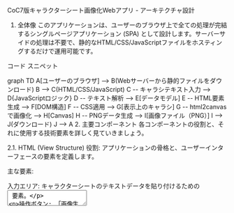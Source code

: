 CoC7版キャラクターシート画像化Webアプリ - アーキテクチャ設計
1. 全体像
このアプリケーションは、ユーザーのブラウザ上で全ての処理が完結するシングルページアプリケーション (SPA) として設計します。サーバーサイドの処理は不要で、静的なHTML/CSS/JavaScriptファイルをホスティングするだけで運用可能です。

コード スニペット

graph TD
    A[ユーザーのブラウザ] --> B(Webサーバーから静的ファイルをダウンロード)
    B --> C(HTML/CSS/JavaScript)
    C -- キャラシテキスト入力 --> D{JavaScriptロジック}
    D -- テキスト解析 --> E[データモデル]
    E -- HTML要素生成 --> F[DOM構造]
    F -- CSS適用 --> G[表示上のキャラシ]
    G -- html2canvasで画像化 --> H[Canvas]
    H -- PNGデータ生成 --> I[画像ファイル（PNG）]
    I --> J(ダウンロード)
    J --> A
2. 主要コンポーネント
各コンポーネントの役割と、それに使用する技術要素を詳しく見ていきましょう。

2.1. HTML (View Structure)
役割: アプリケーションの骨格と、ユーザーインターフェースの要素を定義します。

主な要素:

入力エリア: キャラクターシートのテキストデータを貼り付けるための <textarea> 要素。

操作ボタン: 「画像生成」などの <button> 要素。

プレビューエリア: 生成された画像を一時的に表示するための <img> または <canvas> 要素。

ダウンロードリンク: 生成された画像をダウンロードするための <a> 要素。

表示用コンテナ: キャラクターシートの情報を動的に構築し、html2canvas で画像化する元となる <div> 要素。この要素は普段は非表示にしておき、画像生成の際にのみ利用することも検討します。

エラーメッセージ表示領域: 入力エラーや処理中のメッセージを表示する領域。

2.2. CSS (Styling & Layout)
役割: HTML要素の見た目を整え、縦長のキャラクターシートレイアウトを実現します。

主要な考慮点:

リセットCSS: ブラウザ間の表示の差異を吸収するために利用。

セクション分け: キャラクター情報、能力値、技能、所持品など、各セクションを明確に区切るスタイル。

フォント: 可読性の高いWebフォント（Google Fontsなど）の利用も検討。

縦長レイアウト: FlexboxやGrid Layoutを使用して、情報を効率的かつ美しく縦方向に配置します。

レスポンシブデザイン: スマートフォンからの利用も考慮し、画面幅に応じたレイアウト調整（初期優先度は低）。

プリントフレンドリー: html2canvas で画像化する際の表示崩れを防ぐため、print メディアクエリの利用や、特定の要素の非表示・表示調整も検討。

2.3. JavaScript (Core Logic)
これがアプリケーションの心臓部となります。

2.3.1. イベントハンドリング
役割: ユーザーの操作（ボタンクリックなど）を検知し、適切な処理を呼び出します。

イベント: click イベント（「画像生成」ボタン）、input イベント（テキストエリアの入力監視）。

2.3.2. データパーサー (Text Parser)
役割: 入力されたCoC7版キャラクターシートのテキストデータを解析し、構造化されたデータモデルに変換します。

実装方法:

正規表現 (RegExp): 各情報（能力値、技能、所持品など）のパターンを定義し、テキストから抽出します。

文字列操作: split(), substring(), indexOf() などのメソッドを組み合わせてデータを分割・抽出します。

データモデルの出力形式: JavaScriptオブジェクト（JSONライクな構造）として整形します。例:

JavaScript

{
  characterName: "ジョン・ドゥ",
  plName: "プレイヤーA",
  attributes: {
    STR: 60,
    CON: 50,
    DEX: 70,
    // ... 他の能力値
  },
  skills: [
    { name: "言いくるめ", value: 65 },
    { name: "回避", value: 70 },
    // ... 他の技能
  ],
  weapons: [
    { name: "9mmオートマチック", damage: "1d10", range: "15m", attacks: "3" }
  ],
  // ... その他の情報
}
2.3.3. レンダリングエンジン (View Renderer)
役割: データパーサーが生成したデータモデルに基づき、キャラクターシートのHTML構造を動的に生成し、DOMに挿入します。

実装方法:

DOM操作: document.createElement(), appendChild(), textContent などを直接使用。

テンプレートリテラル: JavaScriptのバッククォート (     ) を使って、HTML文字列を効率的に生成し、innerHTML で挿入。

CSSクラスの適用: スタイルを適用するための適切なCSSクラスを要素に付与します。

2.3.4. 画像ジェネレーター (Image Generator)
役割: レンダリングされたキャラクターシートのHTML要素を画像データに変換します。

使用ライブラリ: html2canvas

指定したHTML要素をCanvas要素に描画します。

CanvasからPNG形式のデータURLを生成します。

2.3.5. ダウンロードマネージャー (Download Manager)
役割: 生成されたPNGデータURLを、ユーザーがダウンロードできるファイルとして提供します。

実装方法:

<a> 要素を動的に作成し、href 属性にデータURLを設定、download 属性にファイル名を設定して、JavaScriptから click() メソッドを呼び出します。

2.3.6. エラーハンドリング & UX
役割: 不正な入力や処理中の問題に対して、ユーザーに分かりやすいフィードバックを提供します。

実装内容:

テキスト解析失敗時のエラーメッセージ表示。

画像生成中のローディングインジケーター表示。

成功メッセージや、ダウンロード完了の通知。

3. データフロー
ユーザーがWebページにアクセスし、HTML/CSS/JavaScriptをロード。

ユーザーがテキストエリアにCoC7版キャラシテキストを貼り付け、「画像生成」ボタンをクリック。

JavaScriptのイベントハンドラが起動。

データパーサーが入力テキストを解析し、構造化されたキャラクターデータオブジェクトを生成。

レンダリングエンジンがそのデータオブジェクトに基づき、画像化用の非表示または表示領域にキャラクターシートのHTML要素を構築。

画像ジェネレーター (html2canvas) が、構築されたHTML要素を読み取り、Canvasに描画。

CanvasからPNG形式の画像データURLを生成。

生成された画像がプレビューエリアに表示される。

ダウンロードマネージャーがダウンロードリンク（ボタン）を有効にし、ユーザーがクリックすると画像がダウンロードされる。

エラー発生時には、適切なエラーメッセージが表示される。

4. 開発時の注意点
テキスト解析の堅牢性: CoC7版のテキストフォーマットは非常に多様な記述がされうるため、正規表現の設計が非常に重要になります。網羅性と堅牢性を高めるために、複数のパターンや例外処理を考慮する必要があります。

html2canvas の制限: html2canvas はブラウザのDOMを再現して描画するため、一部のCSSプロパティや複雑なレイアウト（特に外部フォントの読み込みタイミングなど）で予期せぬ表示崩れが発生することがあります。テストを繰り返して調整が必要です。

パフォーマンス: 大量の技能や情報を持つキャラクターシートの場合、DOMの生成や html2canvas の処理に時間がかかることがあります。非同期処理やローディング表示でユーザー体験を損なわない工夫が必要です。